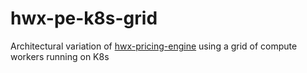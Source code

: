 # hwx-pe-k8s-grid
Architectural variation of [hwx-pricing-engine](https://github.com/amolthacker/hwx-pricing-engine) using a grid of compute workers running on K8s

